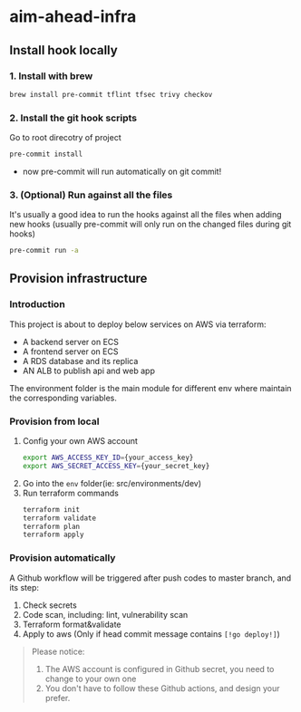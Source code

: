 # aim-ahead-infra

## Install hook locally

### 1. Install with brew

```bash
brew install pre-commit tflint tfsec trivy checkov
```

### 2. Install the git hook scripts

Go to root direcotry of project

```bash
pre-commit install
```

- now pre-commit will run automatically on git commit!

### 3. (Optional) Run against all the files

It's usually a good idea to run the hooks against all the files when adding new hooks (usually pre-commit will only run on the changed files during git hooks)

```bash
pre-commit run -a
```

## Provision infrastructure
### Introduction
This project is about to deploy below services on AWS via terraform:
* A backend server on ECS
* A frontend server on ECS
* A RDS database and its replica
* AN ALB to publish api and web app

The environment folder is the main module for different env where maintain the corresponding variables.

### Provision from local
1. Config your own AWS account
   ```bash
   export AWS_ACCESS_KEY_ID={your_access_key}
   export AWS_SECRET_ACCESS_KEY={your_secret_key}
   ```
2. Go into the `env` folder(ie: src/environments/dev)
3. Run terraform commands
   ```bash
   terraform init
   terraform validate
   terraform plan
   terraform apply
   ```
### Provision automatically
A Github workflow will be triggered after push codes to master branch, and its step:
1. Check secrets
2. Code scan, including: lint, vulnerability scan
3. Terraform format&validate
4. Apply to aws (Only if head commit message contains `[!go deploy!]`)

> Please notice:
> 1. The AWS account is configured in Github secret, you need to change to your own one
> 2. You don't have to follow these Github actions, and design your prefer.
